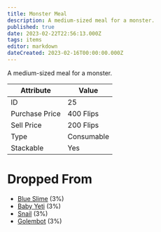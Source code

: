 ```yaml
---
title: Monster Meal
description: A medium-sized meal for a monster.
published: true
date: 2023-02-22T22:56:13.000Z
tags: items
editor: markdown
dateCreated: 2023-02-16T00:00:00.000Z
---
```


A medium-sized meal for a monster.

|Attribute|Value|
|-|-|
|ID|25|
|Purchase Price|400 Flips|
|Sell Price|200 Flips|
|Type|Consumable|
|Stackable|Yes|


# Dropped From
 * [Blue Slime](/monsters/blue-slime.md) (3%)
 * [Baby Yeti](/monsters/baby-yeti.md) (3%)
 * [Snail](/monsters/snail.md) (3%)
 * [Golembot](/monsters/golembot.md) (3%)
